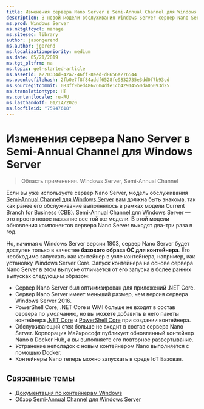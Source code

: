 ```yaml
---
title: Изменения сервера Nano Server в Semi-Annual Channel для Windows Server
description: В новой модели обслуживания Windows Server сервер Nano Server представляет собой операционную систему контейнера с определенными измененными функциями.
ms.prod: Windows Server
ms.mktglfcycl: manage
ms.sitesec: library
author: jasongerend
ms.author: jgerend
ms.localizationpriority: medium
ms.date: 05/21/2019
ms.tgt_pltfrm: na
ms.topic: get-started-article
ms.assetid: a270334d-42a7-46ff-8eed-d8656a276544
ms.openlocfilehash: 2fb0e7f8f84addf6528fe9832735e3dd0f7b93cd
ms.sourcegitcommit: 083ff9bed4867604dfe1cb42914550da05093d25
ms.translationtype: HT
ms.contentlocale: ru-RU
ms.lasthandoff: 01/14/2020
ms.locfileid: "75947618"
---
```

# <a name="changes-to-nano-server-in-windows-server-semi-annual-channel"></a>Изменения сервера Nano Server в Semi-Annual Channel для Windows Server

>Область применения. Windows Server, Semi-Annual Channel

Если вы уже используете сервер Nano Server, модель обслуживания [Semi-Annual Channel для Windows Server](../get-started-19/servicing-channels-19.md) вам должна быть знакома, так как ранее его обслуживание выполнялось в рамках модели Current Branch for Business (CBB). Semi-Annual Channel для Windows Server — это просто новое название все той же модели. В этой модели обновления компонентов сервера Nano Server выходят два-три раза в год.

Но, начиная с Windows Server версии 1803, сервер Nano Server будет доступен только в качестве **базового образа ОС для контейнера**. Его необходимо запускать как контейнер в узле контейнера, например, как установку Windows Server Core. Запуск контейнера на основе сервера Nano Server в этом выпуске отличается от его запуска в более ранних выпусках следующим образом:

- Сервер Nano Server был оптимизирован для приложений .NET Core.
- Сервер Nano Server имеет меньший размер, чем версия сервера Windows Server 2016.
- PowerShell Core, .NET Core и WMI больше не входят в состав сервера по умолчанию, но вы можете добавить в него пакеты контейнера [.NET Core](https://hub.docker.com/r/microsoft/dotnet/) и [PowerShell Core](https://hub.docker.com/r/microsoft/powershell/) при создании контейнера.
- Обслуживающий стек больше не входит в состав сервера Nano Server. Корпорация Майкрософт публикует обновленный контейнер Nano в Docker Hub, а вы выполняете его повторное развертывание.
- Устранение неполадок с новым контейнером Nano выполняется с помощью Docker.
- Контейнеры Nano теперь можно запускать в среде IoT Базовая.

## <a name="related-topics"></a>Связанные темы

- [Документация по контейнерам Windows](https://aka.ms/windowscontainers)
- [Обзор Semi-Annual Channel для Windows Server](../get-started-19/servicing-channels-19.md)
